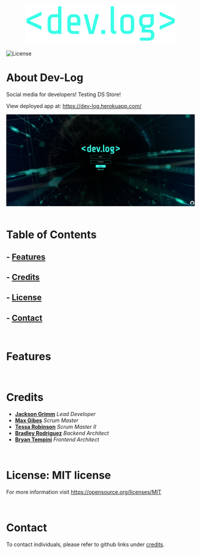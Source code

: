<center><img src="./client/src/assets/dev.log.png" /></center>

![License](https://img.shields.io/badge/license-MIT-brightgreen)

# About Dev-Log
Social media for developers! Testing DS Store! 

View deployed app at: https://dev-log.herokuapp.com/

<center><img src="./client/src/assets/loginSS.png" /></center>

</br>

# Table of Contents
## - [Features](#features)
## - [Credits](#credits)
## - [License](#license)
## - [Contact](#contact)

</br>

# Features


</br>

# Credits
- <a href="https://github.com/JacksonGrimm">**Jackson Grimm**</a> _Lead Developer_
- <a href="">**Max Gibes**</a> _Scrum Master_
- <a href="">**Tessa Robinson**</a> _Scrum Master II_
- <a href="">**Bradley Rodriguez**</a> _Backend Architect_
- <a href="">**Bryan Tempini**</a> _Frontend Architect_

</br>

# License: MIT license
For more information visit https://opensource.org/licenses/MIT

</br>

# Contact
To contact individuals, please refer to github links under [credits](#credits).
